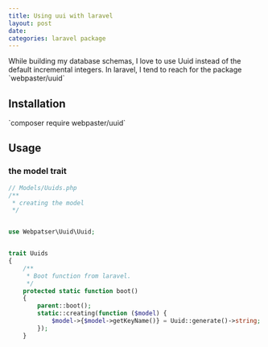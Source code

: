 ```yaml
---
title: Using uui with laravel
layout: post
date: 
categories: laravel package
---
```



<p>
	While building my database schemas, I love to use Uuid instead of the default incremental integers. In laravel, I tend to reach for the package `webpaster/uuid`
</p>


<h2 class="text-3xl font-bold my-5">Installation</h2>

<p class="mt-2">`composer require webpaster/uuid`</p>


<h2 class="text-3xl font-bold my-5">Usage</h2>


### the model trait


```php
// Models/Uuids.php
/**
 * creating the model
 */


use Webpatser\Uuid\Uuid;


trait Uuids
{
    /**
     * Boot function from laravel.
     */
    protected static function boot()
    {
        parent::boot();
        static::creating(function ($model) {
            $model->{$model->getKeyName()} = Uuid::generate()->string;
        });
    }


```
<br>

### 

